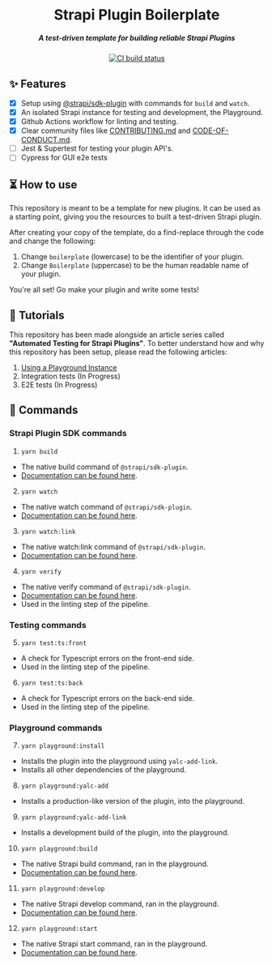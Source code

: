 <div align="center">
  <h1>Strapi Plugin Boilerplate</h1>
  <h5>A test-driven template for building reliable Strapi Plugins</h5>

  <a href="https://codecov.io/gh/pluginpal/strapi-plugin-boilerplate">
    <img src="https://img.shields.io/github/actions/workflow/status/pluginpal/strapi-plugin-boilerplate/tests.yml?branch=main" alt="CI build status" />
  </a>
</div>

## ✨ Features

- [x] Setup using [@strapi/sdk-plugin](https://github.com/strapi/sdk-plugin) with commands for `build` and `watch`.
- [x] An isolated Strapi instance for testing and development, the Playground.
- [x] Github Actions workflow for linting and testing.
- [x] Clear community files like [CONTRIBUTING.md](https://github.com/pluginpal/strapi-plugin-boilerplate/blob/main/CONTRIBUTING.md) and [CODE-OF-CONDUCT.md](https://github.com/pluginpal/strapi-plugin-boilerplate/blob/main/CODE_OF_CONDUCT.md).
- [ ] Jest & Supertest for testing your plugin API's.
- [ ] Cypress for GUI e2e tests

## ⏳ How to use

This repository is meant to be a template for new plugins. It can be used as a starting point, giving you the resources to built a test-driven Strapi plugin.

After creating your copy of the template, do a find-replace through the code and change the following:

1. Change `boilerplate` (lowercase) to be the identifier of your plugin.
2. Change `Boilerplate` (uppercase) to be the human readable name of your plugin.

You're all set! Go make your plugin and write some tests!

## 📓 Tutorials

This repository has been made alongside an article series called **"Automated Testing for Strapi Plugins"**.
To better understand how and why this repository has been setup, please read the following articles:

1. [Using a Playground Instance](https://www.pluginpal.io/automated-testing-for-strapi-plugins-using-a-playground-instance)
2. Integration tests (In Progress)
3. E2E tests (In Progress)

## 🔌 Commands

### Strapi Plugin SDK commands

1. `yarn build`
  - The native build command of `@strapi/sdk-plugin`.
  - [Documentation can be found here](https://docs.strapi.io/dev-docs/plugins/development/plugin-sdk).
2. `yarn watch`
  - The native watch command of `@strapi/sdk-plugin`.
  - [Documentation can be found here](https://docs.strapi.io/dev-docs/plugins/development/plugin-sdk).
3. `yarn watch:link`
  - The native watch:link command of `@strapi/sdk-plugin`.
  - [Documentation can be found here](https://docs.strapi.io/dev-docs/plugins/development/plugin-sdk).
4. `yarn verify`
  - The native verify command of `@strapi/sdk-plugin`.
  - [Documentation can be found here](https://docs.strapi.io/dev-docs/plugins/development/plugin-sdk).
  - Used in the linting step of the pipeline.

### Testing commands

5. `yarn test:ts:front`
  - A check for Typescript errors on the front-end side.
  - Used in the linting step of the pipeline.
6. `yarn test:ts:back`
  - A check for Typescript errors on the back-end side.
  - Used in the linting step of the pipeline.

### Playground commands

7. `yarn playground:install`
  - Installs the plugin into the playground using `yalc-add-link`.
  - Installs all other dependencies of the playground.
8. `yarn playground:yalc-add`
  - Installs a production-like version of the plugin, into the playground.
9. `yarn playground:yalc-add-link`
  - Installs a development build of the plugin, into the playground.
10. `yarn playground:build`
  - The native Strapi build command, ran in the playground.
  - [Documentation can be found here](https://docs.strapi.io/dev-docs/cli).
11. `yarn playground:develop`
  - The native Strapi develop command, ran in the playground.
  - [Documentation can be found here](https://docs.strapi.io/dev-docs/cli).
12. `yarn playground:start`
  - The native Strapi start command, ran in the playground.
  - [Documentation can be found here](https://docs.strapi.io/dev-docs/cli).
